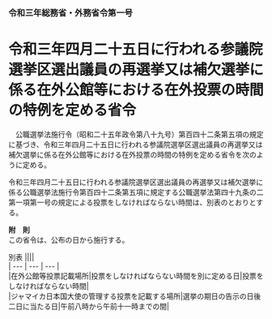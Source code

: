 ### 令和三年総務省・外務省令第一号  
# 令和三年四月二十五日に行われる参議院選挙区選出議員の再選挙又は補欠選挙に係る在外公館等における在外投票の時間の特例を定める省令  
　公職選挙法施行令（昭和二十五年政令第八十九号）第百四十二条第五項の規定に基づき、令和三年四月二十五日に行われる参議院選挙区選出議員の再選挙又は補欠選挙に係る在外公館等における在外投票の時間の特例を定める省令を次のように定める。  
  
令和三年四月二十五日に行われる参議院選挙区選出議員の再選挙又は補欠選挙に係る公職選挙法施行令第百四十二条第五項に規定する公職選挙法第四十九条の二第一項第一号の規定による投票をしなければならない時間は、別表のとおりとする。  
  
**附　則**  
この省令は、公布の日から施行する。  
  
別表
||||  
| --- | --- | --- |  
|在外公館等投票記載場所|投票をしなければならない時間を別に定める日|投票をしなければならない時間|  
|ジャマイカ日本国大使の管理する投票を記載する場所|選挙の期日の告示の日後二日に当たる日|午前八時から午前十一時までの間|  
  
